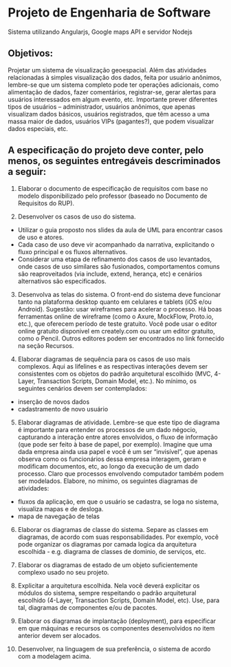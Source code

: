 # Projeto de Engenharia de Software
Sistema utilizando Angularjs, Google maps API e servidor Nodejs

## Objetivos:

Projetar um sistema de visualização geoespacial. Além das atividades relacionadas à simples visualização dos
dados, feita por usuário anônimos, lembre-se que um sistema completo pode ter operações adicionais, como
alimentação de dados, fazer comentários, registrar-se, gerar alertas para usuários interessados em algum evento,
etc. Importante prever diferentes tipos de usuários – administrador, usuários anônimos, que apenas visualizam
dados básicos, usuários registrados, que têm acesso a uma massa maior de dados, usuários VIPs (pagantes?), que
podem visualizar dados especiais, etc. 

## A especificação do projeto deve conter, pelo menos, os seguintes entregáveis descriminados a seguir:
1. Elaborar o documento de especificação de requisitos com base no modelo disponibilizado pelo professor (baseado no Documento de Requisitos do RUP).

2. Desenvolver os casos de uso do sistema.
 - Utilizar o guia proposto nos slides da aula de UML para encontrar casos de uso e atores.
 - Cada caso de uso deve vir acompanhado da narrativa, explicitando o fluxo principal e os fluxos alternativos.
 - Considerar uma etapa de refinamento dos casos de uso levantados, onde casos de uso similares são fusionados, comportamentos comuns são reaproveitados (via include, extend, herança, etc) e cenários alternativos são especificados.
 
3. Desenvolva as telas do sistema. O front-end do sistema deve funcionar tanto na plataforma desktop quanto em celulares e tablets (iOS e/ou Android). Sugestão: usar wireframes para acelerar o processo. Há boas ferramentas online de wireframe (como o Axure, MockFlow, Proto.io, etc.), que oferecem período de teste gratuito. Você pode usar o editor online gratuito disponivel em creately.com ou usar um editor gratuito, como o Pencil. Outros editores podem ser encontrados no link fornecido na seção Recursos.

4. Elaborar diagramas de sequência para os casos de uso mais complexos. Aqui as lifelines e as respectivas interações devem ser consistentes com os objetos do padrão arquitetural escolhido (MVC, 4-Layer, Transaction Scripts, Domain Model, etc.). No mínimo, os seguintes cenários devem ser contemplados:
 - inserção de novos dados
 - cadastramento de novo usuário
 
5. Elaborar diagramas de atividade. Lembre-se que este tipo de diagrama é importante para entender os processos de um dado négocio, capturando a interação entre atores envolvidos, o fluxo de informação (que pode ser feito à base de papel, por exemplo). Imagine que uma dada empresa ainda usa papel e você é um ser “invisível”, que apenas observa como os funcionários dessa empresa interagem, geram e modificam documentos, etc, ao longo da execução de um dado processo. Claro que processos envolvendo computador também podem ser modelados. Elabore, no mínimo, os seguintes diagramas de atividades:
 - fluxos da aplicação, em que o usuário se cadastra, se loga no sistema, visualiza mapas e de desloga.
 - mapa de navegação de telas
 
6. Elaborar os diagramas de classe do sistema. Separe as classes em diagramas, de acordo com suas responsabilidades. Por exemplo, você pode organizar os diagramas por camada logica da arquitetura escolhida - e.g. diagrama de classes de dominio, de serviços, etc.

7. Elaborar os diagramas de estado de um objeto suficientemente complexo usado no seu projeto.

8. Explicitar a arquitetura escolhida. Nela você deverá explicitar os módulos do sistema, sempre respeitando o padrão arquitetural escolhido (4-Layer, Transaction Scripts, Domain Model, etc). Use, para tal, diagramas de componentes e/ou de pacotes.

9. Elaborar os diagramas de implantação (deployment), para especificar em que máquinas e recursos os componentes desenvolvidos no item anterior devem ser alocados.

10. Desenvolver, na linguagem de sua preferência, o sistema de acordo com a modelagem acima.

